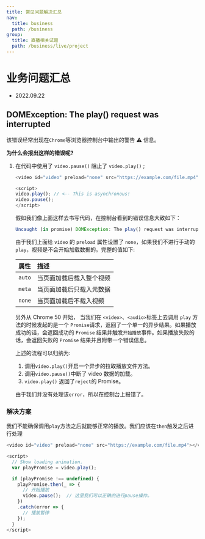 ```yaml
---
title: 常见问题解决汇总
nav:
  title: business
  path: /business
group:
  title: 直播相关试题
  path: /business/live/project
---
```


# 业务问题汇总

- 2022.09.22

## DOMException: The play() request was interrupted

该错误经常出现在`Chrome`等浏览器控制台中输出的警告 ⚠️ 信息。

**为什么会报出这样的错误呢?**

1. 在代码中使用了 `video.pause()` 阻止了 `video.play()` ;

   ```js
   <video id="video" preload="none" src="https://example.com/file.mp4"></video>

   <script>
   video.play(); // <-- This is asynchronous!
   video.pause();
   </script>
   ```

   假如我们像上面这样去书写代码，在控制台看到的错误信息大致如下：

   ```js
   Uncaught (in promise) DOMException: The play() request was interrupted by a call to pause().
   ```

   由于我们上面给 `video` 的 `preload` 属性设置了 `none`，如果我们不进行手动的`play`，视频是不会开始加载数据的。完整的值如下:

   | 属性   | 描述                     |
   | :----- | :----------------------- |
   | `auto` | 当页面加载后载入整个视频 |
   | `meta` | 当页面加载后只载入元数据 |
   | `none` | 当页面加载后不载入视频   |

   另外从 Chrome 50 开始， 当我们在 `<video>`、`<audio>`标签上去调用 `play` 方法的时候发起的是一个 `Promise`请求，返回了一个单一的异步结果。如果播放成功的话，会返回成功的 `Promise` 结果并触发`开始播放`事件。如果播放失败的话，会返回失败的 `Promise` 结果并且附带一个错误信息。

   上述的流程可以归纳为:

   1. 调用`video.play()`开启一个异步的拉取播放文件方法。
   2. 调用`video.pause()`中断了 video 数据的加载。
   3. `video.play()` 返回了`reject`的 Promise。

   由于我们并没有处理该`error`，所以在控制台上报错了。

### 解决方案

我们不能确保调用`play`方法之后就能够正常的播放。我们应该在`then`触发之后进行处理

```js
<video id="video" preload="none" src="https://example.com/file.mp4"></video>

<script>
  // Show loading animation.
  var playPromise = video.play();

  if (playPromise !== undefined) {
    playPromise.then(_ => {
      // 开始播放
      video.pause();  // 这里我们可以正确的进行pause操作。
    })
    .catch(error => {
      // 播放暂停
    });
  }
</script>
```
